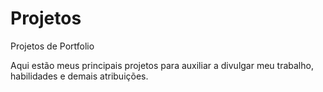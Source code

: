 # Projetos
Projetos de Portfolio

Aqui estão meus principais projetos para auxiliar a divulgar meu trabalho, habilidades e demais atribuições.
